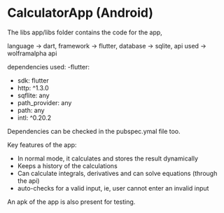 # CalculatorApp (Android)
The libs app/libs folder contains the code for the app,

language -> dart,
framework -> flutter,
database -> sqlite,
api used -> wolframalpha api

dependencies used:
 -flutter:
   - sdk: flutter
 - http: ^1.3.0
 - sqflite: any
 - path_provider: any
 - path: any
 - intl: ^0.20.2

Dependencies can be checked in the pubspec.ymal file too.

Key features of the app:
- In normal mode, it calculates and stores the result dynamically
- Keeps a history of the calculations
- Can calculate integrals, derivatives and can solve equations (through the api)
- auto-checks for a valid input, ie, user cannot enter an invalid input

An apk of the app is also present for testing.
